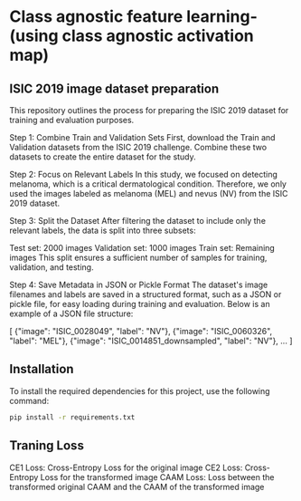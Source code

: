 # Class agnostic feature learning- (using class agnostic activation map)

## ISIC 2019 image dataset preparation
This repository outlines the process for preparing the ISIC 2019 dataset for training and evaluation purposes.

Step 1: Combine Train and Validation Sets
First, download the Train and Validation datasets from the ISIC 2019 challenge. Combine these two datasets to create the entire dataset for the study.

Step 2: Focus on Relevant Labels
In this study, we focused on detecting melanoma, which is a critical dermatological condition. Therefore, we only used the images labeled as melanoma (MEL) and nevus (NV) from the ISIC 2019 dataset.

Step 3: Split the Dataset
After filtering the dataset to include only the relevant labels, the data is split into three subsets:

Test set: 2000 images
Validation set: 1000 images
Train set: Remaining images
This split ensures a sufficient number of samples for training, validation, and testing.

Step 4: Save Metadata in JSON or Pickle Format
The dataset's image filenames and labels are saved in a structured format, such as a JSON or pickle file, for easy loading during training and evaluation. Below is an example of a JSON file structure:

[
    {"image": "ISIC_0028049", "label": "NV"},
    {"image": "ISIC_0060326", "label": "MEL"},
    {"image": "ISIC_0014851_downsampled", "label": "NV"},
    ...
]

## Installation

To install the required dependencies for this project, use the following command:

```bash
pip install -r requirements.txt
```
##  Traning Loss

CE1 Loss: Cross-Entropy Loss for the original image
CE2 Loss: Cross-Entropy Loss for the transformed image
CAAM Loss: Loss between the transformed original CAAM and the CAAM of the transformed image

